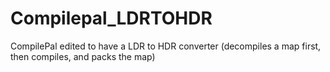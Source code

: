 # Compilepal_LDRTOHDR
CompilePal edited to have a LDR to HDR converter (decompiles a map first, then compiles, and packs the map)
